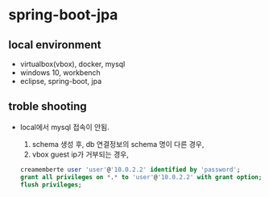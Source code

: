 # spring-boot-jpa

## local environment

- virtualbox(vbox), docker, mysql
- windows 10, workbench
- eclipse, spring-boot, jpa

## troble shooting

- local에서 mysql 접속이 안됨.
  1. schema 생성 후, db 연결정보의 schema 명이 다른 경우, 
  2. vbox guest ip가 거부되는 경우,
  
  ~~~sql
  creamemberte user 'user'@'10.0.2.2' identified by 'password';
  grant all privileges on *.* to 'user'@'10.0.2.2' with grant option;
  flush privileges;
  ~~~
  
